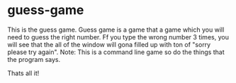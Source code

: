 # guess-game

This is the guess game.
Guess game is a game that a game which you will need to guess the right number.
Ff you type the wrong number 3 times, you will see that the all of the window will gona filled up with ton of "sorry please try again".
Note: This is a command line game so do the things that the program says.

Thats all it!
